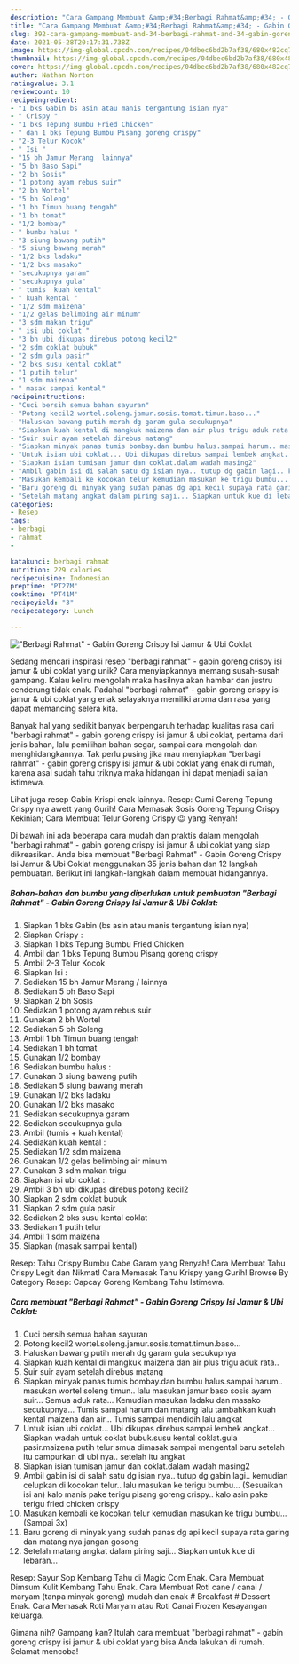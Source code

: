 ```yaml
---
description: "Cara Gampang Membuat &amp;#34;Berbagi Rahmat&amp;#34; - Gabin Goreng Crispy Isi Jamur &amp;amp; Ubi Coklat Anti Gagal"
title: "Cara Gampang Membuat &amp;#34;Berbagi Rahmat&amp;#34; - Gabin Goreng Crispy Isi Jamur &amp;amp; Ubi Coklat Anti Gagal"
slug: 392-cara-gampang-membuat-and-34-berbagi-rahmat-and-34-gabin-goreng-crispy-isi-jamur-and-amp-ubi-coklat-anti-gagal
date: 2021-05-28T20:17:31.738Z
image: https://img-global.cpcdn.com/recipes/04dbec6bd2b7af38/680x482cq70/berbagi-rahmat-gabin-goreng-crispy-isi-jamur-ubi-coklat-foto-resep-utama.jpg
thumbnail: https://img-global.cpcdn.com/recipes/04dbec6bd2b7af38/680x482cq70/berbagi-rahmat-gabin-goreng-crispy-isi-jamur-ubi-coklat-foto-resep-utama.jpg
cover: https://img-global.cpcdn.com/recipes/04dbec6bd2b7af38/680x482cq70/berbagi-rahmat-gabin-goreng-crispy-isi-jamur-ubi-coklat-foto-resep-utama.jpg
author: Nathan Norton
ratingvalue: 3.1
reviewcount: 10
recipeingredient:
- "1 bks Gabin bs asin atau manis tergantung isian nya"
- " Crispy "
- "1 bks Tepung Bumbu Fried Chicken"
- " dan 1 bks Tepung Bumbu Pisang goreng crispy"
- "2-3 Telur Kocok"
- " Isi "
- "15 bh Jamur Merang  lainnya"
- "5 bh Baso Sapi"
- "2 bh Sosis"
- "1 potong ayam rebus suir"
- "2 bh Wortel"
- "5 bh Soleng"
- "1 bh Timun buang tengah"
- "1 bh tomat"
- "1/2 bombay"
- " bumbu halus "
- "3 siung bawang putih"
- "5 siung bawang merah"
- "1/2 bks ladaku"
- "1/2 bks masako"
- "secukupnya garam"
- "secukupnya gula"
- " tumis  kuah kental"
- " kuah kental "
- "1/2 sdm maizena"
- "1/2 gelas belimbing air minum"
- "3 sdm makan trigu"
- " isi ubi coklat "
- "3 bh ubi dikupas direbus potong kecil2"
- "2 sdm coklat bubuk"
- "2 sdm gula pasir"
- "2 bks susu kental coklat"
- "1 putih telur"
- "1 sdm maizena"
- " masak sampai kental"
recipeinstructions:
- "Cuci bersih semua bahan sayuran"
- "Potong kecil2 wortel.soleng.jamur.sosis.tomat.timun.baso..."
- "Haluskan bawang putih merah dg garam gula secukupnya"
- "Siapkan kuah kental di mangkuk maizena dan air plus trigu aduk rata.."
- "Suir suir ayam setelah direbus matang"
- "Siapkan minyak panas tumis bombay.dan bumbu halus.sampai harum.. masukan wortel soleng timun.. lalu masukan jamur baso sosis ayam suir... Semua aduk rata... Kemudian masukan ladaku dan masako secukupnya... Tumis sampai harum dan matang lalu tambahkan kuah kental maizena dan air... Tumis sampai mendidih lalu angkat"
- "Untuk isian ubi coklat... Ubi dikupas direbus sampai lembek angkat... Siapkan wadah untuk coklat bubuk.susu kental coklat.gula pasir.maizena.putih telur smua dimasak sampai mengental baru setelah itu campurkan di ubi nya.. setelah itu angkat"
- "Siapkan isian tumisan jamur dan coklat.dalam wadah masing2"
- "Ambil gabin isi di salah satu dg isian nya.. tutup dg gabin lagi.. kemudian celupkan di kocokan telur.. lalu masukan ke terigu bumbu... (Sesuaikan isi an) kalo manis pake terigu pisang goreng crispy.. kalo asin pake terigu fried chicken crispy"
- "Masukan kembali ke kocokan telur kemudian masukan ke trigu bumbu... (Sampai 3x)"
- "Baru goreng di minyak yang sudah panas dg api kecil supaya rata garing dan matang nya jangan gosong"
- "Setelah matang angkat dalam piring saji... Siapkan untuk kue di lebaran..."
categories:
- Resep
tags:
- berbagi
- rahmat
- 

katakunci: berbagi rahmat  
nutrition: 229 calories
recipecuisine: Indonesian
preptime: "PT27M"
cooktime: "PT41M"
recipeyield: "3"
recipecategory: Lunch

---
```



![&#34;Berbagi Rahmat&#34; - Gabin Goreng Crispy Isi Jamur &amp; Ubi Coklat](https://img-global.cpcdn.com/recipes/04dbec6bd2b7af38/680x482cq70/berbagi-rahmat-gabin-goreng-crispy-isi-jamur-ubi-coklat-foto-resep-utama.jpg)

Sedang mencari inspirasi resep &#34;berbagi rahmat&#34; - gabin goreng crispy isi jamur &amp; ubi coklat yang unik? Cara menyiapkannya memang susah-susah gampang. Kalau keliru mengolah maka hasilnya akan hambar dan justru cenderung tidak enak. Padahal &#34;berbagi rahmat&#34; - gabin goreng crispy isi jamur &amp; ubi coklat yang enak selayaknya memiliki aroma dan rasa yang dapat memancing selera kita.

Banyak hal yang sedikit banyak berpengaruh terhadap kualitas rasa dari &#34;berbagi rahmat&#34; - gabin goreng crispy isi jamur &amp; ubi coklat, pertama dari jenis bahan, lalu pemilihan bahan segar, sampai cara mengolah dan menghidangkannya. Tak perlu pusing jika mau menyiapkan &#34;berbagi rahmat&#34; - gabin goreng crispy isi jamur &amp; ubi coklat yang enak di rumah, karena asal sudah tahu triknya maka hidangan ini dapat menjadi sajian istimewa.

Lihat juga resep Gabin Krispi enak lainnya. Resep: Cumi Goreng Tepung Crispy nya awett yang Gurih! Cara Memasak Sosis Goreng Tepung Crispy Kekinian; Cara Membuat Telur Goreng Crispy 😉 yang Renyah!


Di bawah ini ada beberapa cara mudah dan praktis dalam mengolah &#34;berbagi rahmat&#34; - gabin goreng crispy isi jamur &amp; ubi coklat yang siap dikreasikan. Anda bisa membuat &#34;Berbagi Rahmat&#34; - Gabin Goreng Crispy Isi Jamur &amp; Ubi Coklat menggunakan 35 jenis bahan dan 12 langkah pembuatan. Berikut ini langkah-langkah dalam membuat hidangannya.

<!--inarticleads1-->

##### Bahan-bahan dan bumbu yang diperlukan untuk pembuatan &#34;Berbagi Rahmat&#34; - Gabin Goreng Crispy Isi Jamur &amp; Ubi Coklat:

1. Siapkan 1 bks Gabin (bs asin atau manis tergantung isian nya)
1. Siapkan  Crispy :
1. Siapkan 1 bks Tepung Bumbu Fried Chicken
1. Ambil  dan 1 bks Tepung Bumbu Pisang goreng crispy
1. Ambil 2-3 Telur Kocok
1. Siapkan  Isi :
1. Sediakan 15 bh Jamur Merang / lainnya
1. Sediakan 5 bh Baso Sapi
1. Siapkan 2 bh Sosis
1. Sediakan 1 potong ayam rebus suir
1. Gunakan 2 bh Wortel
1. Sediakan 5 bh Soleng
1. Ambil 1 bh Timun buang tengah
1. Sediakan 1 bh tomat
1. Gunakan 1/2 bombay
1. Sediakan  bumbu halus :
1. Gunakan 3 siung bawang putih
1. Sediakan 5 siung bawang merah
1. Gunakan 1/2 bks ladaku
1. Gunakan 1/2 bks masako
1. Sediakan secukupnya garam
1. Sediakan secukupnya gula
1. Ambil  (tumis + kuah kental)
1. Sediakan  kuah kental :
1. Sediakan 1/2 sdm maizena
1. Gunakan 1/2 gelas belimbing air minum
1. Gunakan 3 sdm makan trigu
1. Siapkan  isi ubi coklat :
1. Ambil 3 bh ubi dikupas direbus potong kecil2
1. Siapkan 2 sdm coklat bubuk
1. Siapkan 2 sdm gula pasir
1. Sediakan 2 bks susu kental coklat
1. Sediakan 1 putih telur
1. Ambil 1 sdm maizena
1. Siapkan  (masak sampai kental)


Resep: Tahu Crispy Bumbu Cabe Garam yang Renyah! Cara Membuat Tahu Crispy Legit dan Nikmat! Cara Memasak Tahu Krispy yang Gurih! Browse By Category Resep: Capcay Goreng Kembang Tahu Istimewa. 

<!--inarticleads2-->

##### Cara membuat &#34;Berbagi Rahmat&#34; - Gabin Goreng Crispy Isi Jamur &amp; Ubi Coklat:

1. Cuci bersih semua bahan sayuran
1. Potong kecil2 wortel.soleng.jamur.sosis.tomat.timun.baso...
1. Haluskan bawang putih merah dg garam gula secukupnya
1. Siapkan kuah kental di mangkuk maizena dan air plus trigu aduk rata..
1. Suir suir ayam setelah direbus matang
1. Siapkan minyak panas tumis bombay.dan bumbu halus.sampai harum.. masukan wortel soleng timun.. lalu masukan jamur baso sosis ayam suir... Semua aduk rata... Kemudian masukan ladaku dan masako secukupnya... Tumis sampai harum dan matang lalu tambahkan kuah kental maizena dan air... Tumis sampai mendidih lalu angkat
1. Untuk isian ubi coklat... Ubi dikupas direbus sampai lembek angkat... Siapkan wadah untuk coklat bubuk.susu kental coklat.gula pasir.maizena.putih telur smua dimasak sampai mengental baru setelah itu campurkan di ubi nya.. setelah itu angkat
1. Siapkan isian tumisan jamur dan coklat.dalam wadah masing2
1. Ambil gabin isi di salah satu dg isian nya.. tutup dg gabin lagi.. kemudian celupkan di kocokan telur.. lalu masukan ke terigu bumbu... (Sesuaikan isi an) kalo manis pake terigu pisang goreng crispy.. kalo asin pake terigu fried chicken crispy
1. Masukan kembali ke kocokan telur kemudian masukan ke trigu bumbu... (Sampai 3x)
1. Baru goreng di minyak yang sudah panas dg api kecil supaya rata garing dan matang nya jangan gosong
1. Setelah matang angkat dalam piring saji... Siapkan untuk kue di lebaran...


Resep: Sayur Sop Kembang Tahu di Magic Com Enak. Cara Membuat Dimsum Kulit Kembang Tahu Enak. Cara Membuat Roti cane / canai / maryam (tanpa minyak goreng) mudah dan enak # Breakfast # Dessert Enak. Cara Memasak Roti Maryam atau Roti Canai Frozen Kesayangan keluarga. 

Gimana nih? Gampang kan? Itulah cara membuat &#34;berbagi rahmat&#34; - gabin goreng crispy isi jamur &amp; ubi coklat yang bisa Anda lakukan di rumah. Selamat mencoba!
